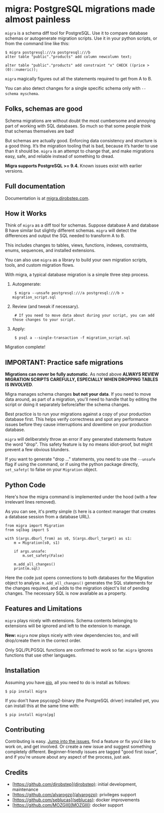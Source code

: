 # migra: PostgreSQL migrations made almost painless

`migra` is a schema diff tool for PostgreSQL. Use it to compare database schemas or autogenerate migration scripts. Use it in your python scripts, or from the command line like this:

    $ migra postgresql:///a postgresql:///b
    alter table "public"."products" add column newcolumn text;

    alter table "public"."products" add constraint "x" CHECK ((price > (0)::numeric));

`migra` magically figures out all the statements required to get from A to B.

You can also detect changes for a single specific schema only with `--schema myschema`.

## Folks, schemas are good

Schema migrations are without doubt the most cumbersome and annoying part of working with SQL databases. So much so that some people think that schemas themselves are bad!

But schemas are actually good. Enforcing data consistency and structure is a good thing. It’s the migration tooling that is bad, because it’s harder to use than it should be. ``migra`` is an attempt to change that, and make migrations easy, safe, and reliable instead of something to dread.

**Migra supports PostgreSQL >= 9.4.** Known issues exist with earlier versions.

## Full documentation

Documentation is at [migra.djrobstep.com](https://migra.djrobstep.com).

## How it Works

Think of `migra` as a diff tool for schemas. Suppose database A and database B have similar but slightly different schemas. `migra` will detect the differences and output the SQL needed to transform A to B.

This includes changes to tables, views, functions, indexes, constraints, enums, sequences, and installed extensions.

You can also use `migra` as a library to build your own migration scripts, tools, and custom migration flows.

With migra, a typical database migration is a simple three step process.

1. Autogenerate:

        $ migra --unsafe postgresql:///a postgresql:///b > migration_script.sql

2. Review (and tweak if necessary).

        # If you need to move data about during your script, you can add those changes to your script.

3. Apply:

        $ psql a --single-transaction -f migration_script.sql

Migration complete!

## IMPORTANT: Practice safe migrations

**Migrations can never be fully automatic**. As noted above **ALWAYS REVIEW MIGRATION SCRIPTS CAREFULLY, ESPECIALLY WHEN DROPPING TABLES IS INVOLVED**.

Migra manages schema changes **but not your data**. If you need to move data around, as part of a migration, you'll need to handle that by editing the script or doing it separately before/after the schema changes.

Best practice is to run your migrations against a copy of your production database first. This helps verify correctness and spot any performance issues before they cause interruptions and downtime on your production database.

`migra` will deliberately throw an error if any generated statements feature the word "drop". This safety feature is by no means idiot-proof, but might prevent a few obvious blunders.

If you want to generate "drop ..." statements, you need to use the `--unsafe` flag if using the command, or if using the python package directly, `set_safety(` to false on your `Migration` object.

## Python Code

Here's how the migra command is implemented under the hood (with a few irrelevant lines removed).

As you can see, it's pretty simple (`S` here is a context manager that creates a database session from a database URL).

    from migra import Migration
    from sqlbag import S

    with S(args.dburl_from) as s0, S(args.dburl_target) as s1:
        m = Migration(s0, s1)

        if args.unsafe:
            m.set_safety(False)

        m.add_all_changes()
        print(m.sql)

Here the code just opens connections to both databases for the Migration object to analyse. `m.add_all_changes()` generates the SQL statements for the changes required, and adds to the migration object's list of pending changes. The necessary SQL is now available as a property.

## Features and Limitations

`migra` plays nicely with extensions. Schema contents belonging to extensions will be ignored and left to the extension to manage.

**New:** `migra` now plays nicely with view dependencies too, and will drop/create them in the correct order.

Only SQL/PLPGSQL functions are confirmed to work so far. `migra` ignores functions that use other languages.

## Installation

Assuming you have [pip](https://pip.pypa.io), all you need to do is install as follows:

    $ pip install migra

If you don't have psycopg2-binary (the PostgreSQL driver) installed yet, you can install this at the same time with:

    $ pip install migra[pg]

## Contributing

Contributing is easy. [Jump into the issues](https://github.com/djrobstep/migra/issues), find a feature or fix you'd like to work on, and get involved. Or create a new issue and suggest something completely different. Beginner-friendly issues are tagged "good first issue", and if you're unsure about any aspect of the process, just ask.

## Credits

- [https://github.com/djrobstep](djrobstep): initial development, maintenance
- [https://github.com/alvarogzp](alvarogzp): privileges support
- [https://github.com/seblucas](seblucas): docker improvements
- [https://github.com/MOZGIII](MOZGIII): docker support



